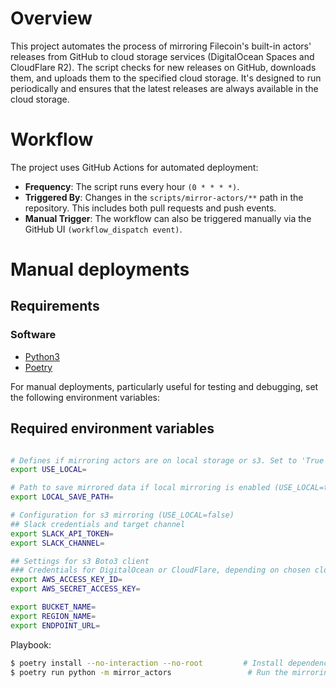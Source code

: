 # Overview
This project automates the process of mirroring Filecoin's built-in actors' releases from GitHub to cloud storage services (DigitalOcean Spaces and CloudFlare R2). The script checks for new releases on GitHub, downloads them, and uploads them to the specified cloud storage. It's designed to run periodically and ensures that the latest releases are always available in the cloud storage.


# Workflow

The project uses GitHub Actions for automated deployment:

- **Frequency**: The script runs every hour `(0 * * * *)`.
- **Triggered By**: Changes in the `scripts/mirror-actors/**` path in the repository. This includes both pull requests and push events.
- **Manual Trigger**: The workflow can also be triggered manually via the GitHub UI `(workflow_dispatch event)`.

# Manual deployments

## Requirements

### Software

* [Python3](https://www.python.org/downloads/)
* [Poetry](https://python-poetry.org/docs/)

For manual deployments, particularly useful for testing and debugging, set the following environment variables:

## Required environment variables

```bash

# Defines if mirroring actors are on local storage or s3. Set to 'True' for local, 'False' for s3.
export USE_LOCAL=

# Path to save mirrored data if local mirroring is enabled (USE_LOCAL=true)
export LOCAL_SAVE_PATH=

# Configuration for s3 mirroring (USE_LOCAL=false)
## Slack credentials and target channel
export SLACK_API_TOKEN=
export SLACK_CHANNEL=

## Settings for s3 Boto3 client
### Credentials for DigitalOcean or CloudFlare, depending on chosen cloud service
export AWS_ACCESS_KEY_ID=
export AWS_SECRET_ACCESS_KEY=

export BUCKET_NAME=
export REGION_NAME=
export ENDPOINT_URL=

```

Playbook:

```bash
$ poetry install --no-interaction --no-root         # Install dependencies
$ poetry run python -m mirror_actors                 # Run the mirroring script
```
